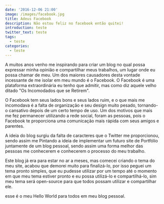 ```yaml
---
date: '2016-12-06 21:00'
image: /images/facebook.jpg
title: Adeus Facebook
description: Não estou feliz no facebook então quitei!
introduction: teste
twitter_text: teste
tags:
  - teste
categories:
  - teste
---
```

A muitos anos venho me inspirando para criar um blog no qual possa expressar minha opinião e compartilhar meus trabalhos, um lugar onde eu possa chamar de meu. Um dos maiores causadores desta vontade incessante de me isolar em meu mundo é o Facebook. O Facebook é uma plataforma extraordinária eu tenho que admitir, mas como diz aquele velho ditado "Os Incomodados que se Retirem".

O Facebook tem seus lados bons e seus lados ruim, e o que mais me incomodava é a falta de organização e seu design muito pesado, tornando-o cansativo depois de um certo tempo de uso. Um dos motivos que mais me fez permanecer utilizando a rede social, foram as pessoas, pois o Facebook te proporciona uma comunicação mais rápida com seus amigos e parentes.

A ideia do blog surgiu da falta de caracteres que o Twitter me proporcionou, sendo assim me Pintando a ideia de implementar um futuro site de Portfólio juntamente de um blog pessoal, sendo assim uma forma melhor das pessoas me conhecerem e conhecerem o processo do meu trabalho.

Este blog já era para estar no ar a meses, mas comecei criando o tema do meu site, acabou que demorei muito para finalizá-lo, por isso peguei um tema pronto simples, que eu pudesse utilizar por um tempo até o momento em que meu tema estiver pronto e eu possa utilizá-lo e compartilhá-lo, sim meu tema será open-source para que todos possam utilizar e compartilhar ele.

esse é o meu Hello World para todos em meu blog pessoal.
